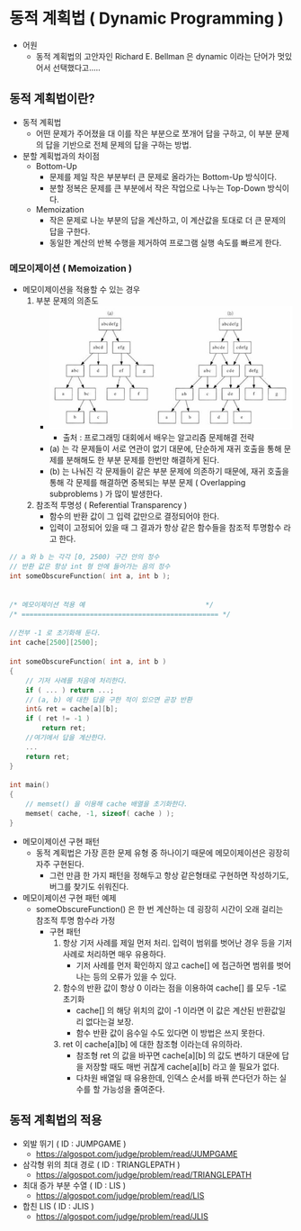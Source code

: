 # 동적 계획법 ( Dynamic Programming )

* 어원
	- 동적 계획법의 고안자인 Richard E. Bellman 은 dynamic 이라는 단어가 멋있어서 선택했다고.....


## 동적 계획법이란?
* 동적 계획법
	- 어떤 문제가 주어졌을 대 이를 작은 부분으로 쪼개어 답을 구하고, 이 부분 문제의 답을 기반으로
	전체 문제의 답을 구하는 방법.
* 분할 계획법과의 차이점
	- Bottom-Up
		- 문제를 제일 작은 부분부터 큰 문제로 올라가는 Bottom-Up 방식이다.
		- 분할 정복은 문제를 큰 부분에서 작은 작업으로 나누는 Top-Down 방식이다.
	- Memoization
		- 작은 문제로 나눈 부분의 답을 계산하고, 이 계산값을 토대로 더 큰 문제의 답을 구한다.
		- 동일한 계산의 반복 수행을 제거하여 프로그램 실행 속도를 빠르게 한다.


### 메모이제이션 ( Memoization )
* 메모이제이션을 적용할 수 있는 경우
	1. 부분 문제의 의존도
		- ![DP1-IMG]( https://github.com/Atibase-Study/Algorithm/blob/master/Presentation/img/dp1-mk.jpg )
			- 출처 : 프로그래밍 대회에서 배우는 알고리즘 문제해결 전략
		- (a) 는 각 문제들이 서로 연관이 없기 대문에, 단순하게 재귀 호출을 통해 문제를 분해해도
		한 부분 문제를 한번만 해결하게 된다.
		- (b) 는 나눠진 각 문제들이 같은 부분 문제에 의존하기 때문에, 재귀 호출을 통해 각 문제를 해결하면
		중복되는 부분 문제 ( Overlapping subproblems ) 가 많이 발생한다.
	2. 참조적 투명성 ( Referential Transparency )
		- 함수의 반환 값이 그 입력 값만으로 결정되어야 한다.
		- 입력이 고정되어 있을 때 그 결과가 항상 같은 함수들을 참조적 투명함수 라고 한다.

		
```c++
// a 와 b 는 각각 [0, 2500) 구간 안의 정수
// 반환 값은 항상 int 형 안에 들어가는 음의 정수
int someObscureFunction( int a, int b );


/* 메모이제이션 적용 예                              */
/* ================================================= */

//전부 -1 로 초기화해 둔다.
int cache[2500][2500];

int someObscureFunction( int a, int b )
{
	// 기저 사례를 처음에 처리한다.
	if ( ... ) return ...;
	// (a, b) 에 대한 답을 구한 적이 있으면 곧장 반환
	int& ret = cache[a][b];
	if ( ret != -1 )
		return ret;
	//여기에서 답을 계산한다.
	...
	return ret;
}

int main()
{
	// memset() 을 이용해 cache 배열을 초기화한다.
	memset( cache, -1, sizeof( cache ) );
}

```  
* 메모이제이션 구현 패턴
	- 동적 계획법은 가장 흔한 문제 유형 중 하나이기 때문에 메모이제이션은 굉장히 자주 구현된다.
		- 그런 만큼 한 가지 패턴을 정해두고 항상 같은형태로 구현하면 작성하기도, 버그를 찾기도 쉬워진다.
* 메모이제이션 구현 패턴 예제
	- someObscureFunction() 은 한 번 계산하는 데 굉장히 시간이 오래 걸리는 참조적 투명 함수라 가정
		* 구현 패턴
			1. 항상 기저 사례를 제일 먼저 처리. 입력이 범위를 벗어난 경우 등을 기저 사례로 처리하면 매우 유용하다.
				- 기저 사례를 먼저 확인하지 않고 cache[] 에 접근하면 범위를 벗어나는 등의 오류가 있을 수 있다.
			2. 함수의 반환 값이 항상 0 이라는 점을 이용하여 cache[] 를 모두 -1로 초기화
				- cache[] 의 해당 위치의 값이 -1 이라면 이 값은 계산된 반환값일리 없다는걸 보장.
				- 함수 반환 값이 음수일 수도 있다면 이 방법은 쓰지 못한다.
			3. ret 이 cache[a][b] 에 대한 참조형 이라는데 유의하라.
				- 참조형 ret 의 값을 바꾸면 cache[a][b] 의 값도 변하기 대문에 답을 저장할 때도
				매번 귀찮게 cache[a][b] 라고 쓸 필요가 없다.
				- 다차원 배열일 때 유용한데, 인덱스 순서를 바꿔 쓴다던가 하는 실수를 할 가능성을 줄여준다.


## 동적 계획법의 적용
* 외발 뛰기 ( ID : JUMPGAME )
	- https://algospot.com/judge/problem/read/JUMPGAME
* 삼각형 위의 최대 경로 ( ID : TRIANGLEPATH )
	- https://algospot.com/judge/problem/read/TRIANGLEPATH
* 최대 증가 부분 수열 ( ID : LIS )
	- https://algospot.com/judge/problem/read/LIS
* 합친 LIS ( ID : JLIS )
	- https://algospot.com/judge/problem/read/JLIS

